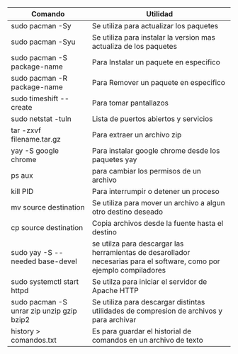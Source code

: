 |  Comando | Utilidad |
|-------------|-------------|
| sudo pacman -Sy   |  Se utiliza para actualizar los paquetes   | 
| sudo pacman -Syu   | Se utiliza para instalar la version mas actualiza de los paquetes  | 
| sudo pacman -S package-name | Para Instalar un paquete en especifico  | 
| sudo pacman -R package-name | Para Remover un paquete en especifico  | 
| sudo timeshift --create | Para tomar pantallazos  | 
| sudo netstat -tuln | Lista de puertos abiertos y servicios  | 
| tar -zxvf filename.tar.gz | Para extraer un archivo zip  |  
| yay -S google chrome | Para instalar google chrome desde los paquetes yay  | 
| ps aux | para cambiar los permisos de un archivo  | 
| kill PID | Para interrumpir o detener un proceso  | 
| mv source destination | Se utiliza para mover un archivo a algun otro destino deseado | 
| cp source destination | Copia archivos desde la fuente hasta el destino  | 
| sudo yay -S --needed base-devel | se utilza para descargar las herramientas de desarollador necesarias para el software, como por ejemplo compiladores  | 
| sudo systemctl start httpd | Se utilza para iniciar el servidor de Apache HTTP  | 
| sudo pacman -S unrar zip unzip gzip bzip2 | Se utiliza para descargar distintas utilidades de compresion de archivos y para archivar | 
| history > comandos.txt | Es para guardar el historial de comandos en un archivo de texto | 




   
